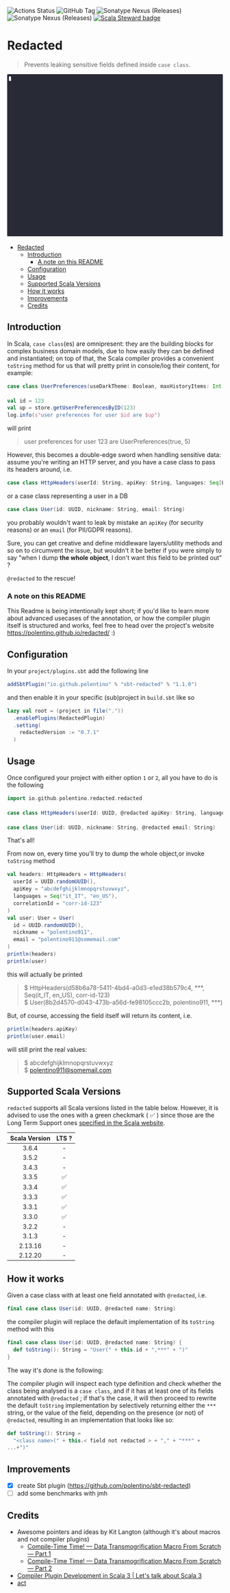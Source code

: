 ![Actions Status](https://github.com/polentino/redacted/actions/workflows/ci.yml/badge.svg)
![GitHub Tag](https://img.shields.io/github/v/tag/polentino/redacted?sort=semver&label=Latest%20Tag&color=limegreen)
![Sonatype Nexus (Releases)](https://img.shields.io/nexus/r/io.github.polentino/redacted_3.1.3?server=https%3A%2F%2Fs01.oss.sonatype.org&label=Sonatype%20-%20redacted&color=blue)
![Sonatype Nexus (Releases)](https://img.shields.io/nexus/r/io.github.polentino/redacted-plugin_3.1.3?server=https%3A%2F%2Fs01.oss.sonatype.org&label=Sonatype%20-%20redacted%20plugin&color=blue)
[![Scala Steward badge](https://img.shields.io/badge/Scala_Steward-helping-blue.svg?style=flat&logo=data:image/png;base64,iVBORw0KGgoAAAANSUhEUgAAAA4AAAAQCAMAAAARSr4IAAAAVFBMVEUAAACHjojlOy5NWlrKzcYRKjGFjIbp293YycuLa3pYY2LSqql4f3pCUFTgSjNodYRmcXUsPD/NTTbjRS+2jomhgnzNc223cGvZS0HaSD0XLjbaSjElhIr+AAAAAXRSTlMAQObYZgAAAHlJREFUCNdNyosOwyAIhWHAQS1Vt7a77/3fcxxdmv0xwmckutAR1nkm4ggbyEcg/wWmlGLDAA3oL50xi6fk5ffZ3E2E3QfZDCcCN2YtbEWZt+Drc6u6rlqv7Uk0LdKqqr5rk2UCRXOk0vmQKGfc94nOJyQjouF9H/wCc9gECEYfONoAAAAASUVORK5CYII=)](https://scala-steward.org)

# Redacted

> Prevents leaking sensitive fields defined inside `case class`.

![Simple example of @redacted usage](demo/redacted-example.gif "Sample usage")

<!-- TOC -->
* [Redacted](#redacted)
  * [Introduction](#introduction)
    * [A note on this README](#a-note-on-this-readme)
  * [Configuration](#configuration)
  * [Usage](#usage)
  * [Supported Scala Versions](#supported-scala-versions)
  * [How it works](#how-it-works)
  * [Improvements](#improvements)
  * [Credits](#credits)
<!-- TOC -->

## Introduction

In Scala, `case class`(es) are omnipresent: they are the building blocks for complex business domain models, due to how
easily they can be defined and instantiated; on top of that, the Scala compiler provides a convenient `toString` method
for us that will pretty print in console/log their content, for example:

```scala 3
case class UserPreferences(useDarkTheme: Boolean, maxHistoryItems: Int)

val id = 123
val up = store.getUserPreferencesByID(123)
log.info(s"user preferences for user $id are $up")
```

will print

> user preferences for user 123 are UserPreferences(true, 5)

However, this becomes a double-edge sword when handling sensitive data: assume you're writing an HTTP server, and you
have a case class to pass its headers around, i.e.

```scala 3
case class HttpHeaders(userId: String, apiKey: String, languages: Seq[Locale], correlationId: String)
```

or a case class representing a user in a DB

```scala 3
case class User(id: UUID, nickname: String, email: String)
```

you probably wouldn't want to leak by mistake an `apiKey` (for security reasons) or an `email` (for PII/GDPR reasons).

Sure, you can get creative and define middleware layers/utility methods and so on to circumvent the issue, but wouldn't
it be better if you were simply to say "when I dump **the whole object**, I don't want this field to be printed out" ?

`@redacted` to the rescue!

### A note on this README

This Readme is being intentionally kept short; if you'd like to learn more about advanced usecases of the annotation, or
how the compiler plugin itself is structured and works, feel free to head over the project's
website https://polentino.github.io/redacted/ :) 

## Configuration

In your `project/plugins.sbt` add the following line

```scala
addSbtPlugin("io.github.polentino" % "sbt-redacted" % "1.1.0")
```

and then enable it in your specific (sub)project in `build.sbt` like so

```scala
lazy val root = (project in file("."))
  .enablePlugins(RedactedPlugin)
  .setting(
    redactedVersion := "0.7.1"
  )
```

## Usage

Once configured your project with either option `1` or `2`, all you have to do is the following

```scala 3
import io.github.polentino.redacted.redacted

case class HttpHeaders(userId: UUID, @redacted apiKey: String, languages: Seq[Locale], correlationId: String)

case class User(id: UUID, nickname: String, @redacted email: String)
```

That's all!

From now on, every time you'll try to dump the whole object,or invoke `toString` method

```scala 3
val headers: HttpHeaders = HttpHeaders(
  userId = UUID.randomUUID(),
  apiKey = "abcdefghijklmnopqrstuvwxyz",
  languages = Seq("it_IT", "en_US"),
  correlationId = "corr-id-123"
)
val user: User = User(
  id = UUID.randomUUID(),
  nickname = "polentino911",
  email = "polentino911@somemail.com"
)
println(headers)
println(user)
```

this will actually be printed
> $ HttpHeaders(d58b6a78-5411-4bd4-a0d3-e1ed38b579c4, ***, Seq(it_IT, en_US), corr-id-123)  
> $ User(8b2d4570-d043-473b-a56d-fe98105ccc2b, polentino911, ***)

But, of course, accessing the field itself will return its content, i.e.

```scala 3
println(headers.apiKey)
println(user.email)
```

will still print the real values:
> $ abcdefghijklmnopqrstuvwxyz   
> $ polentino911@somemail.com

## Supported Scala Versions

`redacted` supports all Scala versions listed in the table below. However, it is advised to use the ones with a green
checkmark ( :white_check_mark: ) since those are the Long Term Support
ones [specified in the Scala website](https://www.scala-lang.org/download/all.html).

| Scala Version |       LTS ?        |
|:-------------:|:------------------:|
|     3.6.4     |         -          |
|     3.5.2     |         -          |
|     3.4.3     |         -          |
|     3.3.5     | :white_check_mark: |
|     3.3.4     | :white_check_mark: |
|     3.3.3     | :white_check_mark: |
|     3.3.1     | :white_check_mark: |
|     3.3.0     | :white_check_mark: |
|     3.2.2     |         -          |
|     3.1.3     |         -          |
|    2.13.16    |         -          |
|    2.12.20    |         -          |

## How it works

Given a case class with at least one field annotated with `@redacted`, i.e.

```scala 3
final case class User(id: UUID, @redacted name: String)
```

the compiler plugin will replace the default implementation of its `toString` method with this

```scala 3
final case class User(id: UUID, @redacted name: String) {
  def toString(): String = "User(" + this.id + ",***" + ")"
}
```

The way it's done is the following:

The compiler plugin will inspect each type definition and check whether the class being analysed is a `case class`, and
if it has at least one of its fields annotated with `@redacted` ; if that's the case, it will then proceed to rewrite
the default `toString` implementation by selectively returning either the `***` string, or the value of the field,
depending on the presence (or not) of `@redacted`, resulting in an implementation that looks like so:

```scala 3
def toString(): String =
  "<class name>(" + this.< field not redacted > + "," + "***" +
...+")"
```

## Improvements

* [x] create Sbt plugin (https://github.com/polentino/sbt-redacted)
* [ ] add some benchmarks with jmh

## Credits

* Awesome pointers and ideas by Kit Langton (although it's about macros and not compiler plugins)
    * [Compile-Time Time! — Data Transmogrification Macro From Scratch — Part 1](https://www.youtube.com/watch?v=h9hCm7GRbfE)
    * [Compile-Time Time! — Data Transmogrification Macro From Scratch — Part 2](https://www.youtube.com/watch?v=w7pzqHXGnf8)
* [Compiler Plugin Development in Scala 3 | Let's talk about Scala 3](https://www.youtube.com/watch?v=oqYd_Lwj2p0)
* [act](https://github.com/nektos/act)
